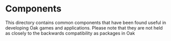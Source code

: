 # Components

This directory contains common components that have been found useful in developing Oak games and applications.
Please note that they are not held as closely to the backwards compatibility as packages in Oak